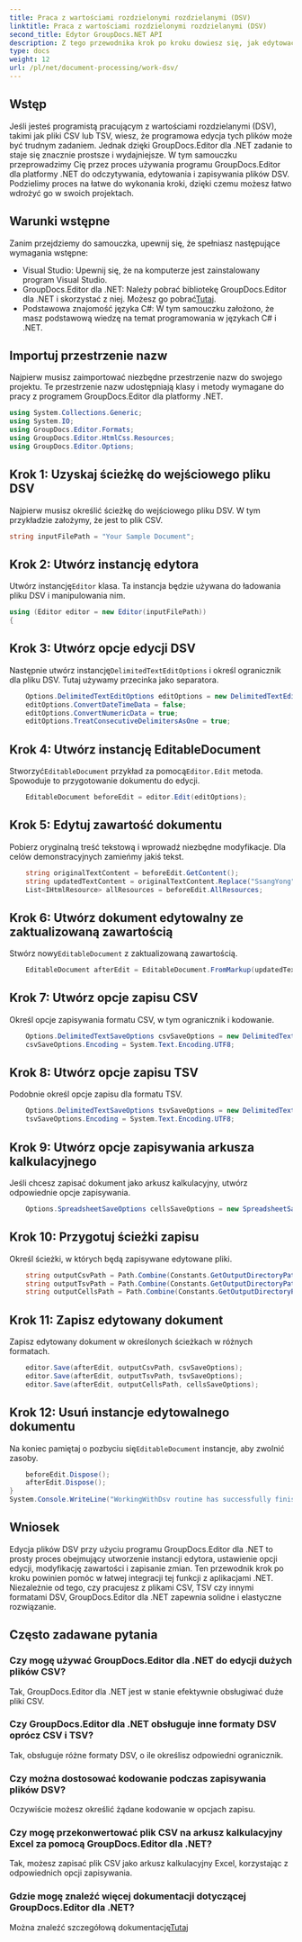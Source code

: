 ```yaml
---
title: Praca z wartościami rozdzielonymi rozdzielanymi (DSV)
linktitle: Praca z wartościami rozdzielonymi rozdzielanymi (DSV)
second_title: Edytor GroupDocs.NET API
description: Z tego przewodnika krok po kroku dowiesz się, jak edytować pliki CSV i TSV przy użyciu programu GroupDocs.Editor dla platformy .NET. Ulepszaj swoje projekty .NET bez wysiłku.
type: docs
weight: 12
url: /pl/net/document-processing/work-dsv/
---
```

## Wstęp
Jeśli jesteś programistą pracującym z wartościami rozdzielanymi (DSV), takimi jak pliki CSV lub TSV, wiesz, że programowa edycja tych plików może być trudnym zadaniem. Jednak dzięki GroupDocs.Editor dla .NET zadanie to staje się znacznie prostsze i wydajniejsze. W tym samouczku przeprowadzimy Cię przez proces używania programu GroupDocs.Editor dla platformy .NET do odczytywania, edytowania i zapisywania plików DSV. Podzielimy proces na łatwe do wykonania kroki, dzięki czemu możesz łatwo wdrożyć go w swoich projektach.
## Warunki wstępne
Zanim przejdziemy do samouczka, upewnij się, że spełniasz następujące wymagania wstępne:
- Visual Studio: Upewnij się, że na komputerze jest zainstalowany program Visual Studio.
-  GroupDocs.Editor dla .NET: Należy pobrać bibliotekę GroupDocs.Editor dla .NET i skorzystać z niej. Możesz go pobrać[Tutaj](https://releases.groupdocs.com/editor/net/).
- Podstawowa znajomość języka C#: W tym samouczku założono, że masz podstawową wiedzę na temat programowania w językach C# i .NET.
## Importuj przestrzenie nazw
Najpierw musisz zaimportować niezbędne przestrzenie nazw do swojego projektu. Te przestrzenie nazw udostępniają klasy i metody wymagane do pracy z programem GroupDocs.Editor dla platformy .NET.
```csharp
using System.Collections.Generic;
using System.IO;
using GroupDocs.Editor.Formats;
using GroupDocs.Editor.HtmlCss.Resources;
using GroupDocs.Editor.Options;
```

## Krok 1: Uzyskaj ścieżkę do wejściowego pliku DSV
Najpierw musisz określić ścieżkę do wejściowego pliku DSV. W tym przykładzie założymy, że jest to plik CSV.
```csharp
string inputFilePath = "Your Sample Document";
```
## Krok 2: Utwórz instancję edytora
 Utwórz instancję`Editor` klasa. Ta instancja będzie używana do ładowania pliku DSV i manipulowania nim.
```csharp
using (Editor editor = new Editor(inputFilePath))
{
```
## Krok 3: Utwórz opcje edycji DSV
 Następnie utwórz instancję`DelimitedTextEditOptions` i określ ogranicznik dla pliku DSV. Tutaj używamy przecinka jako separatora.
```csharp
    Options.DelimitedTextEditOptions editOptions = new DelimitedTextEditOptions(",");
    editOptions.ConvertDateTimeData = false;
    editOptions.ConvertNumericData = true;
    editOptions.TreatConsecutiveDelimitersAsOne = true;
```
## Krok 4: Utwórz instancję EditableDocument
 Stworzyć`EditableDocument` przykład za pomocą`Editor.Edit` metoda. Spowoduje to przygotowanie dokumentu do edycji.
```csharp
    EditableDocument beforeEdit = editor.Edit(editOptions);
```
## Krok 5: Edytuj zawartość dokumentu
Pobierz oryginalną treść tekstową i wprowadź niezbędne modyfikacje. Dla celów demonstracyjnych zamieńmy jakiś tekst.
```csharp
    string originalTextContent = beforeEdit.GetContent();
    string updatedTextContent = originalTextContent.Replace("SsangYong", "Chevrolet").Replace("Kyron", "Camaro");
    List<IHtmlResource> allResources = beforeEdit.AllResources;
```
## Krok 6: Utwórz dokument edytowalny ze zaktualizowaną zawartością
 Stwórz nowy`EditableDocument` z zaktualizowaną zawartością.
```csharp
    EditableDocument afterEdit = EditableDocument.FromMarkup(updatedTextContent, allResources);
```
## Krok 7: Utwórz opcje zapisu CSV
Określ opcje zapisywania formatu CSV, w tym ogranicznik i kodowanie.
```csharp
    Options.DelimitedTextSaveOptions csvSaveOptions = new DelimitedTextSaveOptions(",");
    csvSaveOptions.Encoding = System.Text.Encoding.UTF8;
```
## Krok 8: Utwórz opcje zapisu TSV
Podobnie określ opcje zapisu dla formatu TSV.
```csharp
    Options.DelimitedTextSaveOptions tsvSaveOptions = new DelimitedTextSaveOptions("\t");
    tsvSaveOptions.Encoding = System.Text.Encoding.UTF8;
```
## Krok 9: Utwórz opcje zapisywania arkusza kalkulacyjnego
Jeśli chcesz zapisać dokument jako arkusz kalkulacyjny, utwórz odpowiednie opcje zapisywania.
```csharp
    Options.SpreadsheetSaveOptions cellsSaveOptions = new SpreadsheetSaveOptions(SpreadsheetFormats.Xlsm);
```
## Krok 10: Przygotuj ścieżki zapisu
Określ ścieżki, w których będą zapisywane edytowane pliki.
```csharp
    string outputCsvPath = Path.Combine(Constants.GetOutputDirectoryPath(inputFilePath), Path.GetFileNameWithoutExtension(inputFilePath) + ".csv");
    string outputTsvPath = Path.Combine(Constants.GetOutputDirectoryPath(inputFilePath), Path.GetFileNameWithoutExtension(inputFilePath) + ".tsv");
    string outputCellsPath = Path.Combine(Constants.GetOutputDirectoryPath(inputFilePath), Path.GetFileNameWithoutExtension(inputFilePath) + ".xlsm");
```
## Krok 11: Zapisz edytowany dokument
Zapisz edytowany dokument w określonych ścieżkach w różnych formatach.
```csharp
    editor.Save(afterEdit, outputCsvPath, csvSaveOptions);
    editor.Save(afterEdit, outputTsvPath, tsvSaveOptions);
    editor.Save(afterEdit, outputCellsPath, cellsSaveOptions);
```
## Krok 12: Usuń instancje edytowalnego dokumentu
 Na koniec pamiętaj o pozbyciu się`EditableDocument` instancje, aby zwolnić zasoby.
```csharp
    beforeEdit.Dispose();
    afterEdit.Dispose();
}
System.Console.WriteLine("WorkingWithDsv routine has successfully finished");
```
## Wniosek
Edycja plików DSV przy użyciu programu GroupDocs.Editor dla .NET to prosty proces obejmujący utworzenie instancji edytora, ustawienie opcji edycji, modyfikację zawartości i zapisanie zmian. Ten przewodnik krok po kroku powinien pomóc w łatwej integracji tej funkcji z aplikacjami .NET. Niezależnie od tego, czy pracujesz z plikami CSV, TSV czy innymi formatami DSV, GroupDocs.Editor dla .NET zapewnia solidne i elastyczne rozwiązanie.
## Często zadawane pytania
### Czy mogę używać GroupDocs.Editor dla .NET do edycji dużych plików CSV?
Tak, GroupDocs.Editor dla .NET jest w stanie efektywnie obsługiwać duże pliki CSV.
### Czy GroupDocs.Editor dla .NET obsługuje inne formaty DSV oprócz CSV i TSV?
Tak, obsługuje różne formaty DSV, o ile określisz odpowiedni ogranicznik.
### Czy można dostosować kodowanie podczas zapisywania plików DSV?
Oczywiście możesz określić żądane kodowanie w opcjach zapisu.
### Czy mogę przekonwertować plik CSV na arkusz kalkulacyjny Excel za pomocą GroupDocs.Editor dla .NET?
Tak, możesz zapisać plik CSV jako arkusz kalkulacyjny Excel, korzystając z odpowiednich opcji zapisywania.
### Gdzie mogę znaleźć więcej dokumentacji dotyczącej GroupDocs.Editor dla .NET?
 Można znaleźć szczegółową dokumentację[Tutaj](https://reference.groupdocs.com/editor/net/)